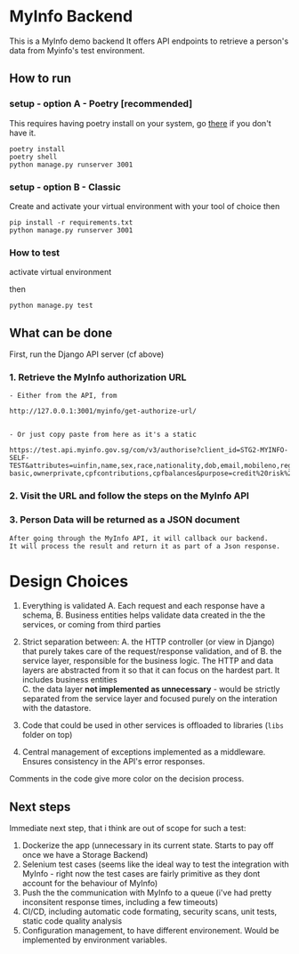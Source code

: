 # MyInfo Backend

This is a MyInfo demo backend
It offers API endpoints to retrieve a person's data from Myinfo's test environment.

## How to run

### setup - option A - Poetry [recommended]

This requires having poetry install on your system, go [there](https://python-poetry.org/docs/) if you don't have it.

```
poetry install
poetry shell
python manage.py runserver 3001
```

### setup - option B - Classic

Create and activate your virtual environment with your tool of choice
then

```
pip install -r requirements.txt
python manage.py runserver 3001
```

### How to test

activate virtual environment

then

`python manage.py test`

## What can be done

First, run the Django API server (cf above)

### 1. Retrieve the MyInfo authorization URL
    
    - Either from the API, from 

    http://127.0.0.1:3001/myinfo/get-authorize-url/    


    - Or just copy paste from here as it's a static 

    https://test.api.myinfo.gov.sg/com/v3/authorise?client_id=STG2-MYINFO-SELF-TEST&attributes=uinfin,name,sex,race,nationality,dob,email,mobileno,regadd,housingtype,hdbtype,marital,edulevel,noa-basic,ownerprivate,cpfcontributions,cpfbalances&purpose=credit%20risk%20assessment&state=blahblah&redirect_uri=http://localhost:3001/callback

### 2. Visit the URL and follow the steps on the MyInfo API

### 3. Person Data will be returned as a JSON document
    After going through the MyInfo API, it will callback our backend.
    It will process the result and return it as part of a Json response.

# Design Choices

1. Everything is validated
    A. Each request and each response have a schema, 
    B. Business entities helps validate data created in the the services, or coming from third parties

2. Strict separation between:
    A. the HTTP controller (or view in Django) that purely takes care of the request/response validation, and of
    B. the service layer, responsible for the business logic. The HTTP and data layers are abstracted from it so that it can focus on the hardest part. It includes business entities         
    C. the data layer **not implemented as unnecessary** - would be strictly separated from the service layer and focused purely on the interation with the datastore.
3. Code that could be used in other services is offloaded to libraries (`libs` folder on top)
4. Central management of exceptions implemented as a middleware. Ensures consistency in the API's error responses.


Comments in the code give more color on the decision process.

## Next steps

Immediate next step, that i think are out of scope for such a test:

1. Dockerize the app (unnecessary in its current state. Starts to pay off once we have a Storage Backend)
2. Selenium test cases (seems like the ideal way to test the integration with MyInfo - right now the test cases are fairly primitive as they dont account for the behaviour of MyInfo)
3. Push the the communication with MyInfo to a queue (i've had pretty inconsitent response times, including a few timeouts)
4. CI/CD, including automatic code formating, security scans, unit tests, static code quality analysis
5. Configuration management, to have different environement. Would be implemented by environment variables.

